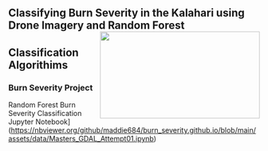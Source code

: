 ## Classifying Burn Severity in the Kalahari using Drone Imagery and Random Forest      <img align="right" width="320" height="175" src="/assets/IMG/github1.png">
## Classification Algorithims

### Burn Severity Project

Random Forest Burn Severity Classification Jupyter Notebook](https://nbviewer.org/github/maddie684/burn_severity.github.io/blob/main/assets/data/Masters_GDAL_Attempt01.ipynb)

